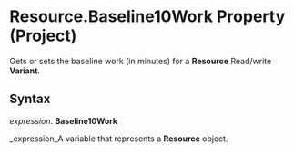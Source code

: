 
# Resource.Baseline10Work Property (Project)

Gets or sets the baseline work (in minutes) for a  **Resource** Read/write **Variant**.


## Syntax

 _expression_. **Baseline10Work**

 _expression_A variable that represents a  **Resource** object.

